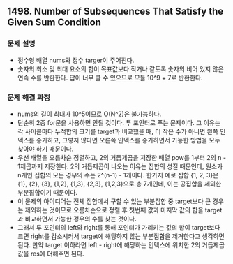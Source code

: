 ## 1498. Number of Subsequences That Satisfy the Given Sum Condition
### 문제 설명
- 정수형 배열 nums와 정수 targer이 주어진다.
- 숫자의 최소 및 최대 요소의 합이 목표값보다 작거나 같도록 숫자의 비어 있지 않은 연속 수를 반환한다. 답이 너무 클 수 있으므로 모듈 10^9 + 7로 반환한다.
​
### 문제 해결 과정
- nums의 길이 최대가 10^5이므로 O(N^2)은 불가능하다.
- 단순히 2중 for문을 사용하면 안될 것이다. 투 포인터로 푸는 문제이다. 그 이유는 각 사이클마다 누적합의 크기를 target과 비교했을 때, 더 작은 수가 아니면 왼쪽 인덱스를 증가하고, 그렇지 않다면 오른쪽 인덱스를 증가하면서 가능한 방법을 모두 찾아야 하기 때문이다.
- 우선 배열을 오름차순 정렬하고, 2의 거듭제곱을 저장한 배열 pow를 1부터 2의 n - 1제곱까지 저장한다. 2의 거듭제곱이 나오는 이유는 집합의 성질 때문인데, 원소가 n개인 집합의 모든 경우의 수는 2^(n-1) - 1개이다. 한가지 예로 집합 {1, 2, 3}은 {1}, {2}, {3}, {1,2}, {1,3}, {2,3}, {1,2,3}으로 총 7개인데, 이는 공집합을 제외한 부분집합이기 때문이다.
- 이 문제의 아이디어는 전체 집합에서 구할 수 있는 부분집합 중 target보다 큰 경우는 제외하는 것이므로 오름차순으로 정렬 후 첫번째 값과 마지막 값의 합을 target과 비교하면서 가능한 경우의 수를 찾는 것이다.
- 그래서 투 포인터의 left와 right를 통해 포인터가 가리키는 값의 합이 target보다 크면 right를 감소시켜서 target에 해당하지 않는 부분집합을 제거한다고 생각하면 된다. 만약 target 이하라면 left - right에 해당하는 인덱스에 위치한 2의 거듭제곱 값을 res에 더해주면 된다.
